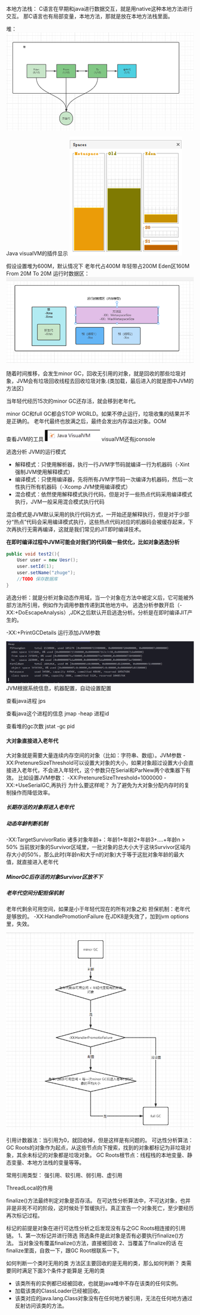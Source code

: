 本地方法栈：
C语言在早期和java进行数据交互，就是用native这种本地方法进行交互。
那C语言也有局部变量，本地方法，那就是放在本地方法栈里面。

堆：
![image](../images/Snipaste_2022-03-30_05-12-03.png)

Java visualVM的插件显示
![image](../images/Snipaste_2022-04-19_09-18-48.png)

假设设置堆为600M，默认情况下
老年代占400M
年轻带占200M
Eden区160M
From 20M
To 20M
运行时数据区：
![image](../images/Snipaste_2022-03-30_05-36-43.png)

随着时间推移，会发生minor GC，回收无引用的对象，就是回收的那些垃圾对象，JVM会有垃圾回收线程去回收垃圾对象.(类加载，最后进入的就是图中JVM的方法区)

当年轻代经历15次的minor GC还存活，就会移到老年代。


minor GC和full GC都会STOP WORLD。如果不停止运行，垃圾收集的结果并不是正确的。
老年代最终也放满之后，最终会发出内存溢出对象。OOM

查看JVM的工具
![image](../images/Snipaste_2022-03-30_05-24-49.png)
visualVM还有jconsole

逃逸分析
JVM的运行模式
* 解释模式：只使用解析器，执行一行JVM字节码就编译一行为机器码（-Xint 强制JVM使用解释模式）
* 编译模式：只使用编译器，先将所有JVM字节码一次编译为机器码，然后一次性执行所有机器码（-Xcomp JVM使用编译模式）
* 混合模式：依然使用解释模式执行代码，但是对于一些热点代码采用编译模式执行，JVM一般采用混合模式执行代码

混合模式是JVM默认采用的执行代码方式，一开始还是解释执行，但是对于少部分“热点”代码会采用编译模式执行，这些热点代码对应的机器码会被缓存起来，下次再执行无需再编译，这就是我们常见的JIT即时编译技术。

**在即时编译过程中JVM可能会对我们的代码做一些优化，比如对象逃逸分析**

```java
public void test2(){
    User user = new Uesr();
    user.setId(1);
    user.setName("zhuge");
    //TODO 保存数据库
}
```
逃逸分析：就是分析对象动态作用域，当一个对象在方法中被定义后，它可能被外部方法所引用，例如作为调用参数传递到其他地方中。
逃逸分析参数开启（-XX:+DoEscapeAnalysis）,JDK之后默认开启逃逸分析。分析是在即时编译JIT产生的。

-XX:+PrintGCDetails
运行添加JVM参数

![image](../images/Snipaste_2022-03-31_05-06-59.png)
JVM根据系统信息，机器配置，自动设置配置

查看java进程
jps

查看java这个进程的信息
jmap -heap 进程id

查看堆的gc次数
jstat -gc pid

#### 大对象直接进入老年代
大对象就是需要大量连续内存空间的对象（比如：字符串、数组）。JVM参数 -XX:PretenureSizeThreshold可以设置大对象的大小，如果对象超过设置大小会直接进入老年代，不会进入年轻代，这个参数只在Serial和ParNew两个收集器下有效。
比如设置JVM参数： -XX:PretenureSizeThreshold=1000000 -XX:+UseSerialGC,再执行
为什么要这样呢？
为了避免为大对象分配内存时的复制操作而降低效率。

##### 长期存活的对象将进入老年代

##### 动态年龄判断机制
-XX:TargetSurvivorRatio
诸多对象年龄+：年龄1+年龄2+年龄3+....+年龄n > 50%
当前放对象的Survivor区域里，一批对象的总大小大于这块Survivor区域内存大小的50%，那么此时(年龄n和大于n的对象)大于等于这批对象年龄的最大值，就直接进入老年代

##### MinorGC后存活的对象Survivor区放不下

##### 老年代空间分配担保机制
老年代剩余可用空间，如果是小于年轻代现在的所有对象之和
担保机制：老年代是够放的。
-XX:HandlePromotionFailure 在JDK8是失效了，加到jvm options里，失效。

![image](../images/Snipaste_2022-03-31_06-29-35.png)

引用计数器法：当引用为0，就回收掉，但是这样是有问题的。
可达性分析算法：GC Roots的对象作为起点，从这些节点向下搜索，找到的对象都标记为非垃圾对象，其余未标记的对象都是垃圾对象。
GC Roots根节点：线程栈的本地变量、静态变量、本地方法栈的变量等等。

常用引用类型：
强引用、软引用、弱引用、虚引用

ThreadLocal的作用

finalize()方法最终判定对象是否存活。
在可达性分析算法中，不可达对象，也并非是非死不可的阶段，这时候处于暂缓执行。真正宣告一个对象死亡，至少要经历再次标记过程。

标记的前提是对象在进行可达性分析之后发现没有与之GC Roots相连接的引用链。
1、第一次标记并进行筛选
筛选条件是此对象是否有必要执行finalize()方法。
当对象没有覆盖finalize()方法，直接被回收
2、当覆盖了finalize的话
在finalize里面，自救一下，跟GC Root根联系一下。

如何判断一个类时无用的类
方法区主要回收的是无用的类，那么如何判断？
类需要同时满足下面3个条件才能算是 无用的类
* 该类所有的实例都已经被回收，也就是java堆中不存在该类的任何实例。
* 加载该类的ClassLoader已经被回收。
* 该类对应的java.lang.Class对象没有在任何地方被引用，无法在任何地方通过反射访问该类的方法。
